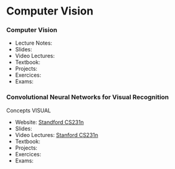 # Computer Vision

### Computer Vision

- Lecture Notes:
- Slides:
- Video Lectures:
- Textbook:
- Projects:
- Exercices:
- Exams:

### Convolutional Neural Networks for Visual Recognition

 Concepts VISUAL

- Website: [Standford CS231n](https://cs231n.github.io/)
- Slides:
- Video Lectures: [Stanford CS231n](https://www.youtube.com/playlist?list=PLa-Bt050gYuhEeLRG8YBmFxwLvTJ5FqPS)
- Textbook:
- Projects:
- Exercices:
- Exams:

